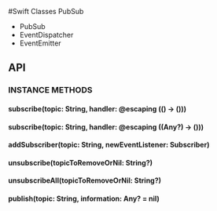 #Swift Classes PubSub

- PubSub
- EventDispatcher
- EventEmitter

## API

### INSTANCE METHODS

#### subscribe(topic: String, handler: @escaping (() -> ()))

#### subscribe(topic: String, handler: @escaping ((Any?) -> ()))

#### addSubscriber(topic: String, newEventListener: Subscriber)

#### unsubscribe(topicToRemoveOrNil: String?)

#### unsubscribeAll(topicToRemoveOrNil: String?)

#### publish(topic: String, information: Any? = nil)

